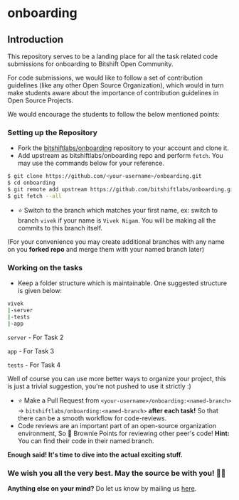 # onboarding

## Introduction
This repository serves to be a landing place for all the task related code submissions for onboarding to Bitshift Open Community. 

For code submissions, we would like to follow a set of contribution guidelines (like any other Open Source Organization), which would in turn make students aware about the importance of contribution guidelines in Open Source Projects.

We would encourage the students to follow the below mentioned points:

### Setting up the Repository
- Fork the [bitshiftlabs/onboarding](https://github.com/bitshiftlabs/onboarding) repository to your account and clone it. 
- Add upstream as bitshiftlabs/onboarding repo and perform `fetch`. You may use the commands below for your reference.

```bash
$ git clone https://github.com/<your-username>/onboarding.git
$ cd onboarding
$ git remote add upstream https://github.com/bitshiftlabs/onboarding.git
$ git fetch --all
```

- ⭐ Switch to the branch which matches your first name, ex: switch to branch `vivek` if your name is `Vivek Nigam`. You will be making all the commits to this branch itself.

(For your convenience you may create additional branches with any name on you **forked repo** and merge them with your named branch later)

### Working on the tasks
- Keep a folder structure which is maintainable. One suggested structure is given below:

```bash
vivek
|-server
|-tests
|-app
```

`server` - For Task 2

`app` - For Task 3

`tests` - For Task 4

Well of course you can use more better ways to organize your project, this is just a trivial suggestion, you're not pushed to use it strictly :) 

- ⭐ Make a Pull Request from `<your-username>/onboarding:<named-branch>` → `bitshiftlabs/onboarding:<named-branch>` **after each task!** So that there can be a smooth workflow for code-reviews.
- Code reviews are an important part of an open-source organization environment, So
🥮 Brownie Points for reviewing other peer's code! **Hint:** You can find their code in their named branch.

**Enough said! It's time to dive into the actual exciting stuff.** 
### We wish you all the very best. May the source be with you! 🙌🏻 
**Anything else on your mind?** Do let us know by mailing us [here](mailto:viveknigam.nigam3@gmail.com).

